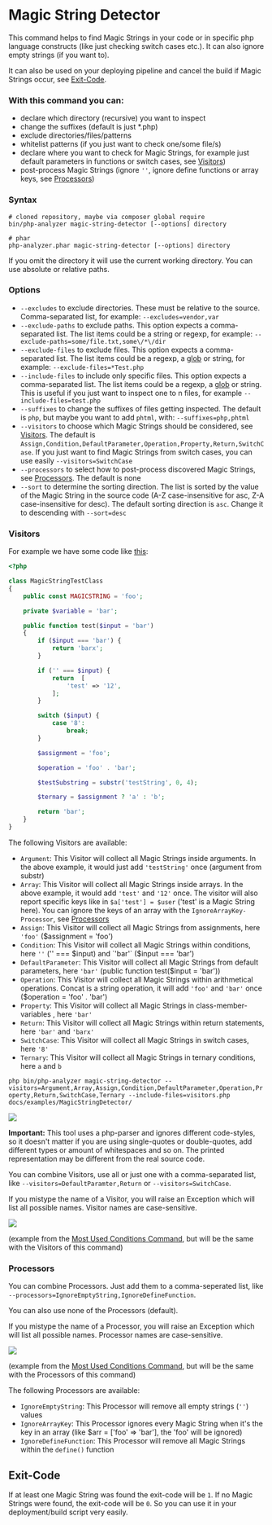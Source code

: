 # Magic String Detector

This command helps to find Magic Strings in your code or in specific php language constructs (like just checking switch cases etc.). It can also ignore empty strings (if you want to). 

It can also be used on your deploying pipeline and cancel the build if Magic Strings occur, see [Exit-Code](#exit-code).

### With this command you can:

- declare which directory (recursive) you want to inspect
- change the suffixes (default is just *.php)
- exclude directories/files/patterns
- whitelist patterns (if you just want to check one/some file/s)
- declare where you want to check for Magic Strings, for example just default parameters in functions or switch cases, see [Visitors](#visitors))
- post-process Magic Strings (ignore `''`, ignore define functions or array keys, see [Processors](#processors))

### Syntax

```shell script
# cloned repository, maybe via composer global require
bin/php-analyzer magic-string-detector [--options] directory

# phar
php-analyzer.phar magic-string-detector [--options] directory
```

If you omit the directory it will use the current working directory. You can use absolute or relative paths.

### Options

- `--excludes` to exclude directories. These must be relative to the source. Comma-separated list, for example: `--excludes=vendor,var`
- `--exclude-paths` to exclude paths. This option expects a comma-separated list. The list items could be a string or regexp, for example: `--exclude-paths=some/file.txt,some\/*\/dir`
- `--exclude-files` to exclude files. This option expects a comma-separated list. The list items could be a regexp, a [glob](https://www.php.net/glob) or string, for example: `--exclude-files=*Test.php`
- `--include-files` to include only specific files. This option expects a comma-separated list. The list items could be a regexp, a [glob](https://www.php.net/glob) or string. This is useful if you just want to inspect one to n files, for example `--include-files=test.php`
- `--suffixes` to change the suffixes of files getting inspected. The default is `php`, but maybe you want to add `phtml`, with: `--suffixes=php,phtml`
- `--visitors` to choose which Magic Strings should be considered, see [Visitors](#visitors). The default is `Assign,Condition,DefaultParameter,Operation,Property,Return,SwitchCase`. If you just want to find Magic Strings from switch cases, you can use easily `--visitors=SwitchCase`
- `--processors` to select how to post-process discovered Magic Strings, see [Processors](#processors). The default is none
- `--sort` to determine the sorting direction. The list is sorted by the value of the Magic String in the source code (A-Z case-insensitive for asc, Z-A case-insensitive for desc). The default sorting direction is `asc`. Change it to descending with `--sort=desc`

### Visitors
For example we have some code like [this](examples/MagicStringDetector/visitors.php):

```php
<?php

class MagicStringTestClass
{
    public const MAGICSTRING = 'foo';

    private $variable = 'bar';

    public function test($input = 'bar')
    {
        if ($input === 'bar') {
            return 'barx';
        }

        if ('' === $input) {
            return  [
                'test' => '12',
            ];
        }

        switch ($input) {
            case '8':
                break;
        }

        $assignment = 'foo';

        $operation = 'foo' . 'bar';

        $testSubstring = substr('testString', 0, 4);

        $ternary = $assignment ? 'a' : 'b';

        return 'bar';
    }
}
```

The following Visitors are available:
- `Argument`: This Visitor will collect all Magic Strings inside arguments. In the above example, it would just add `'testString'` once (argument from substr)
- `Array`: This Visitor will collect all Magic Strings inside arrays. In the above example, it would add `'test'` and `'12'` once. The visitor will also report specific keys like in `$a['test'] = $user` ('test' is a Magic String here). You can ignore the keys of an array with the `IgnoreArrayKey-Processor`, see [Processors](#processors)
- `Assign`: This Visitor will collect all Magic Strings from assignments, here `'foo'` ($assignment = 'foo') 
- `Condition`: This Visitor will collect all Magic Strings within conditions, here `''` ('' === $input) and `'bar'` ($input === 'bar')
- `DefaultParameter`: This Visitor will collect all Magic Strings from default parameters, here `'bar'` (public function test($input = 'bar'))
- `Operation`: This Visitor will collect all Magic Strings within arithmetical operations. Concat is a string operation, it will add `'foo'` and `'bar'` once ($operation = 'foo' . 'bar')
- `Property`: This Visitor will collect all Magic Strings in class-member-variables , here `'bar'`
- `Return`: This Visitor will collect all Magic Strings within return statements, here `'bar'` and `'barx'`
- `SwitchCase`: This Visitor will collect all Magic Strings in switch cases, here `'8'`
- `Ternary`: This Visitor will collect all Magic Strings in ternary conditions, here `a` and `b`

`php bin/php-analyzer magic-string-detector --visitors=Argument,Array,Assign,Condition,DefaultParameter,Operation,Property,Return,SwitchCase,Ternary --include-files=visitors.php docs/examples/MagicStringDetector/`

<img src="./images/MagicStringDetector/demo.png">

**Important:** This tool uses a php-parser and ignores different code-styles, so it doesn't matter if you are using single-quotes or double-quotes, add different types or amount of whitespaces and so on. The printed representation may be different from the real source code.

You can combine Visitors, use all or just one with a comma-separated list, like `--visitors=DefaultParamter,Return` or `--visitors=SwitchCase`.

If you mistype the name of a Visitor, you will raise an Exception which will list all possible names. Visitor names are case-sensitive.

<img src="./images/MostUsedConditions/visitorexception.png">

(example from the [Most Used Conditions Command](/docs/MostUsedConditions.md), but will be the same with the Visitors of this command)

### Processors

You can combine Processors. Just add them to a comma-seperated list, like <br>`--processors=IgnoreEmptyString,IgnoreDefineFunction`.

You can also use none of the Processors (default).

If you mistype the name of a Processor, you will raise an Exception which will list all possible names. Processor names are case-sensitive.

<img src="./images/MostUsedConditions/processorexception.png">

(example from the [Most Used Conditions Command](/docs/MostUsedConditions.md), but will be the same with the Processors of this command)

The following Processors are available:
- `IgnoreEmptyString`: This Processor will remove all empty strings (`''`) values
- `IgnoreArrayKey`: This Processor ignores every Magic String when it's the key in an array (like $arr = ['foo' => 'bar'], the 'foo' will be ignored)
- `IgnoreDefineFunction`: This Processor will remove all Magic Strings within the `define()` function

## Exit-Code
If at least one Magic String was found the exit-code will be `1`. If no Magic Strings were found, the exit-code will be `0`. So you can use it in your deployment/build script very easily.
